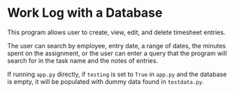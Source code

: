 # Work Log with a Database

This program allows user to create, view, edit, and delete timesheet entries.

The user can search by employee, entry date, a range of dates, the minutes spent on the assignment, or the user can enter a query that the program will search for in the task name and the notes of entries.

If running `app.py` directly, if `testing` is set to `True` in `app.py` and the database is empty, it will be populated with dummy data found in `testdata.py`.